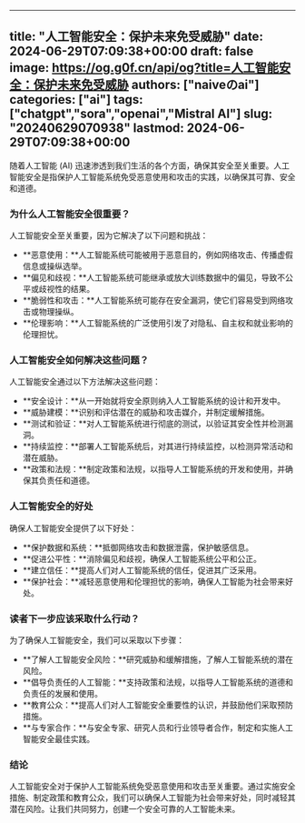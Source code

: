 
---
title: "人工智能安全：保护未来免受威胁"
date: 2024-06-29T07:09:38+00:00
draft: false
image: https://og.g0f.cn/api/og?title=人工智能安全：保护未来免受威胁
authors: ["naiveのai"]
categories: ["ai"]
tags: ["chatgpt","sora","openai","Mistral AI"]
slug: "20240629070938"
lastmod: 2024-06-29T07:09:38+00:00
---
随着人工智能 (AI) 迅速渗透到我们生活的各个方面，确保其安全至关重要。人工智能安全是指保护人工智能系统免受恶意使用和攻击的实践，以确保其可靠、安全和道德。

### 为什么人工智能安全很重要？

人工智能安全至关重要，因为它解决了以下问题和挑战：

* **恶意使用：**人工智能系统可能被用于恶意目的，例如网络攻击、传播虚假信息或操纵选举。
* **偏见和歧视：**人工智能系统可能继承或放大训练数据中的偏见，导致不公平或歧视性的结果。
* **脆弱性和攻击：**人工智能系统可能存在安全漏洞，使它们容易受到网络攻击或物理操纵。
* **伦理影响：**人工智能系统的广泛使用引发了对隐私、自主权和就业影响的伦理担忧。

### 人工智能安全如何解决这些问题？

人工智能安全通过以下方法解决这些问题：

* **安全设计：**从一开始就将安全原则纳入人工智能系统的设计和开发中。
* **威胁建模：**识别和评估潜在的威胁和攻击媒介，并制定缓解措施。
* **测试和验证：**对人工智能系统进行彻底的测试，以验证其安全性并检测漏洞。
* **持续监控：**部署人工智能系统后，对其进行持续监控，以检测异常活动和潜在威胁。
* **政策和法规：**制定政策和法规，以指导人工智能系统的开发和使用，并确保其负责任和道德。

### 人工智能安全的好处

确保人工智能安全提供了以下好处：

* **保护数据和系统：**抵御网络攻击和数据泄露，保护敏感信息。
* **促进公平性：**消除偏见和歧视，确保人工智能系统公平和公正。
* **建立信任：**提高人们对人工智能系统的信任，促进其广泛采用。
* **保护社会：**减轻恶意使用和伦理担忧的影响，确保人工智能为社会带来好处。

### 读者下一步应该采取什么行动？

为了确保人工智能安全，我们可以采取以下步骤：

* **了解人工智能安全风险：**研究威胁和缓解措施，了解人工智能系统的潜在风险。
* **倡导负责任的人工智能：**支持政策和法规，以指导人工智能系统的道德和负责任的发展和使用。
* **教育公众：**提高人们对人工智能安全重要性的认识，并鼓励他们采取预防措施。
* **与专家合作：**与安全专家、研究人员和行业领导者合作，制定和实施人工智能安全最佳实践。

### 结论

人工智能安全对于保护人工智能系统免受恶意使用和攻击至关重要。通过实施安全措施、制定政策和教育公众，我们可以确保人工智能为社会带来好处，同时减轻其潜在风险。让我们共同努力，创建一个安全可靠的人工智能未来。